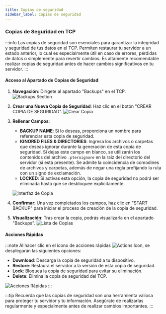 ```yaml
---
title: Copias de seguridad
sidebar_label: Copias de seguridad
---
```


### Copias de Seguridad en TCP

:::info
Las copias de seguridad son esenciales para garantizar la integridad y seguridad de tus datos en el TCP. Permiten restaurar tu servidor a un estado anterior, lo cual es especialmente útil en caso de errores, pérdidas de datos o simplemente para revertir cambios. Es altamente recomendable realizar copias de seguridad antes de hacer cambios significativos en tu servidor.
:::

#### Acceso al Apartado de Copias de Seguridad

1. **Navegación**: Dirígete al apartado "Backups" en el TCP.
   ![Backups Section](https://cdn.teramont.net/u/eJuPZN.png)

2. **Crear una Nueva Copia de Seguridad**: Haz clic en el botón "CREAR COPIA DE SEGURIDAD".
   ![Crear Copia](https://cdn.teramont.net/u/Vcx22w.png)

3. **Rellenar Campos**:
   - **BACKUP NAME**: Si lo deseas, proporciona un nombre para referenciar esta copia de seguridad.
   - **IGNORED FILES & DIRECTORIES**: Ingresa los archivos o carpetas que deseas ignorar durante la generación de esta copia de seguridad. Si dejas este campo en blanco, se utilizarán los contenidos del archivo `.pteroignore` en la raíz del directorio del servidor (si está presente). Se admite la coincidencia de comodines de archivos y carpetas, además de negar una regla prefijando la ruta con un signo de exclamación.
   - **LOCKED**: Si activas esta opción, la copia de seguridad no podrá ser eliminada hasta que se desbloquee explícitamente.
   
   ![Interfaz de Copia](https://cdn.teramont.net/u/ScloKB.png)

4. **Confirmar**: Una vez completados los campos, haz clic en "START BACKUP" para iniciar el proceso de creación de la copia de seguridad.

5. **Visualización**: Tras crear la copia, podrás visualizarla en el apartado "Backups".
   ![Lista de Copias](https://cdn.teramont.net/u/lQKAb7.png)

#### Acciones Rápidas

:::note
Al hacer clic en el ícono de acciones rápidas ![Actions Icon](https://cdn.teramont.net/u/MDCQAa.png), se desplegarán las siguientes opciones:

- **Download**: Descarga la copia de seguridad a tu dispositivo.
- **Restore**: Restaura el servidor a la versión de esta copia de seguridad.
- **Lock**: Bloquea la copia de seguridad para evitar su eliminación.
- **Delete**: Elimina la copia de seguridad del TCP.

![Acciones Rápidas](https://cdn.teramont.net/u/DAsuDJ.png)
:::

:::tip
Recuerda que las copias de seguridad son una herramienta valiosa para proteger tu servidor y tu información. Asegúrate de realizarlas regularmente y especialmente antes de realizar cambios importantes.
:::